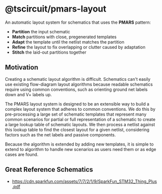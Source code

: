 # @tscircuit/pmars-layout

An automatic layout system for schematics that uses the **PMARS** pattern:

- **Partition** the input schematic
- **Match** partitions with close, pregenerated templates
- **Adapt** the template until the netlist matches the partition
- **Refine** the layout to fix overlapping or clutter caused by adaptation
- **Stitch** the laid-out partitions together

## Motivation

Creating a schematic layout algorithm is difficult. Schematics can't easily
use existing flow-diagram layout algorithms because readable schematics require
using common conventions, such as orienting ground net labels down and V+
labels up.

The PMARS layout system is designed to be an extensible way to build a complex
layout system that adheres to common conventions. We do this by pre-processing a
large set of schematic templates that represent many common scenarios for
partial or full representation of a schematic to create a large lookup table of
schematic layouts. We then process a netlist against this lookup table to find
the closest layout for a given netlist, considering factors such as the net labels
and passive components.

Because the algorithm is extended by adding new templates, it is simple to
extend to algorithm to handle new scenarios as users need them or as edge cases
are found.

## Great Reference Schematics

- https://cdn.sparkfun.com/assets/7/7/2/1/9/SparkFun_STM32_Thing_Plus.pdf
